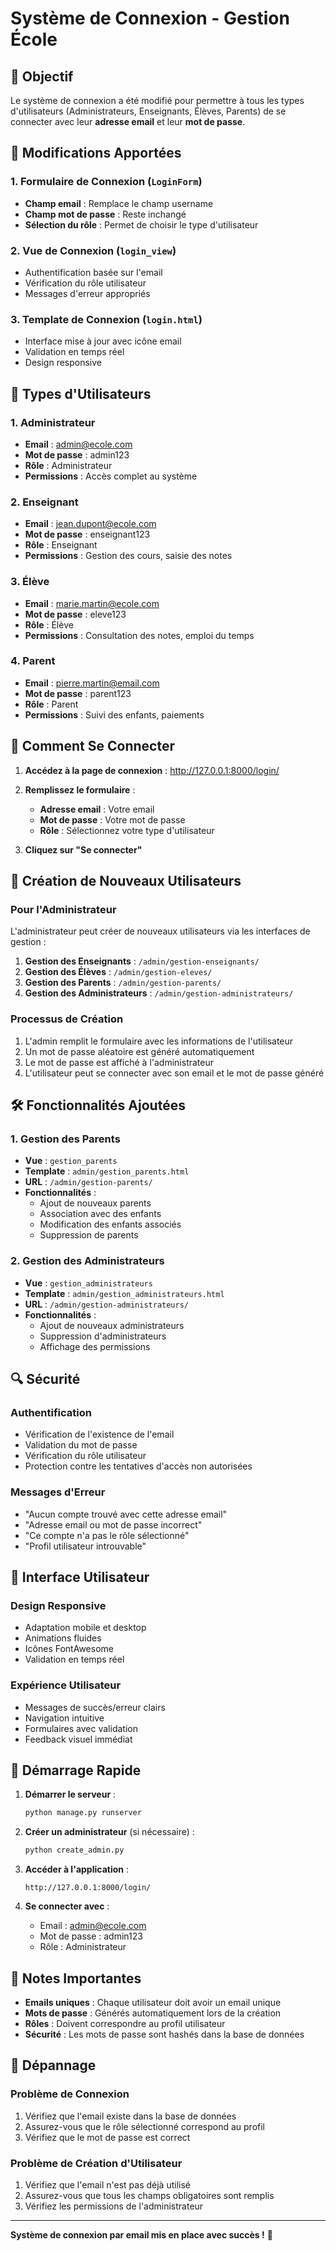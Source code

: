 # Système de Connexion - Gestion École

## 🎯 Objectif
Le système de connexion a été modifié pour permettre à tous les types d'utilisateurs (Administrateurs, Enseignants, Élèves, Parents) de se connecter avec leur **adresse email** et leur **mot de passe**.

## 🔧 Modifications Apportées

### 1. Formulaire de Connexion (`LoginForm`)
- **Champ email** : Remplace le champ username
- **Champ mot de passe** : Reste inchangé
- **Sélection du rôle** : Permet de choisir le type d'utilisateur

### 2. Vue de Connexion (`login_view`)
- Authentification basée sur l'email
- Vérification du rôle utilisateur
- Messages d'erreur appropriés

### 3. Template de Connexion (`login.html`)
- Interface mise à jour avec icône email
- Validation en temps réel
- Design responsive

## 👥 Types d'Utilisateurs

### 1. **Administrateur**
- **Email** : admin@ecole.com
- **Mot de passe** : admin123
- **Rôle** : Administrateur
- **Permissions** : Accès complet au système

### 2. **Enseignant**
- **Email** : jean.dupont@ecole.com
- **Mot de passe** : enseignant123
- **Rôle** : Enseignant
- **Permissions** : Gestion des cours, saisie des notes

### 3. **Élève**
- **Email** : marie.martin@ecole.com
- **Mot de passe** : eleve123
- **Rôle** : Élève
- **Permissions** : Consultation des notes, emploi du temps

### 4. **Parent**
- **Email** : pierre.martin@email.com
- **Mot de passe** : parent123
- **Rôle** : Parent
- **Permissions** : Suivi des enfants, paiements

## 🚀 Comment Se Connecter

1. **Accédez à la page de connexion** : http://127.0.0.1:8000/login/

2. **Remplissez le formulaire** :
   - **Adresse email** : Votre email
   - **Mot de passe** : Votre mot de passe
   - **Rôle** : Sélectionnez votre type d'utilisateur

3. **Cliquez sur "Se connecter"**

## 🔐 Création de Nouveaux Utilisateurs

### Pour l'Administrateur
L'administrateur peut créer de nouveaux utilisateurs via les interfaces de gestion :

1. **Gestion des Enseignants** : `/admin/gestion-enseignants/`
2. **Gestion des Élèves** : `/admin/gestion-eleves/`
3. **Gestion des Parents** : `/admin/gestion-parents/`
4. **Gestion des Administrateurs** : `/admin/gestion-administrateurs/`

### Processus de Création
1. L'admin remplit le formulaire avec les informations de l'utilisateur
2. Un mot de passe aléatoire est généré automatiquement
3. Le mot de passe est affiché à l'administrateur
4. L'utilisateur peut se connecter avec son email et le mot de passe généré

## 🛠️ Fonctionnalités Ajoutées

### 1. Gestion des Parents
- **Vue** : `gestion_parents`
- **Template** : `admin/gestion_parents.html`
- **URL** : `/admin/gestion-parents/`
- **Fonctionnalités** :
  - Ajout de nouveaux parents
  - Association avec des enfants
  - Modification des enfants associés
  - Suppression de parents

### 2. Gestion des Administrateurs
- **Vue** : `gestion_administrateurs`
- **Template** : `admin/gestion_administrateurs.html`
- **URL** : `/admin/gestion-administrateurs/`
- **Fonctionnalités** :
  - Ajout de nouveaux administrateurs
  - Suppression d'administrateurs
  - Affichage des permissions

## 🔍 Sécurité

### Authentification
- Vérification de l'existence de l'email
- Validation du mot de passe
- Vérification du rôle utilisateur
- Protection contre les tentatives d'accès non autorisées

### Messages d'Erreur
- "Aucun compte trouvé avec cette adresse email"
- "Adresse email ou mot de passe incorrect"
- "Ce compte n'a pas le rôle sélectionné"
- "Profil utilisateur introuvable"

## 📱 Interface Utilisateur

### Design Responsive
- Adaptation mobile et desktop
- Animations fluides
- Icônes FontAwesome
- Validation en temps réel

### Expérience Utilisateur
- Messages de succès/erreur clairs
- Navigation intuitive
- Formulaires avec validation
- Feedback visuel immédiat

## 🚀 Démarrage Rapide

1. **Démarrer le serveur** :
   ```bash
   python manage.py runserver
   ```

2. **Créer un administrateur** (si nécessaire) :
   ```bash
   python create_admin.py
   ```

3. **Accéder à l'application** :
   ```
   http://127.0.0.1:8000/login/
   ```

4. **Se connecter avec** :
   - Email : admin@ecole.com
   - Mot de passe : admin123
   - Rôle : Administrateur

## 📝 Notes Importantes

- **Emails uniques** : Chaque utilisateur doit avoir un email unique
- **Mots de passe** : Générés automatiquement lors de la création
- **Rôles** : Doivent correspondre au profil utilisateur
- **Sécurité** : Les mots de passe sont hashés dans la base de données

## 🔧 Dépannage

### Problème de Connexion
1. Vérifiez que l'email existe dans la base de données
2. Assurez-vous que le rôle sélectionné correspond au profil
3. Vérifiez que le mot de passe est correct

### Problème de Création d'Utilisateur
1. Vérifiez que l'email n'est pas déjà utilisé
2. Assurez-vous que tous les champs obligatoires sont remplis
3. Vérifiez les permissions de l'administrateur

---

**Système de connexion par email mis en place avec succès !** 🎉 